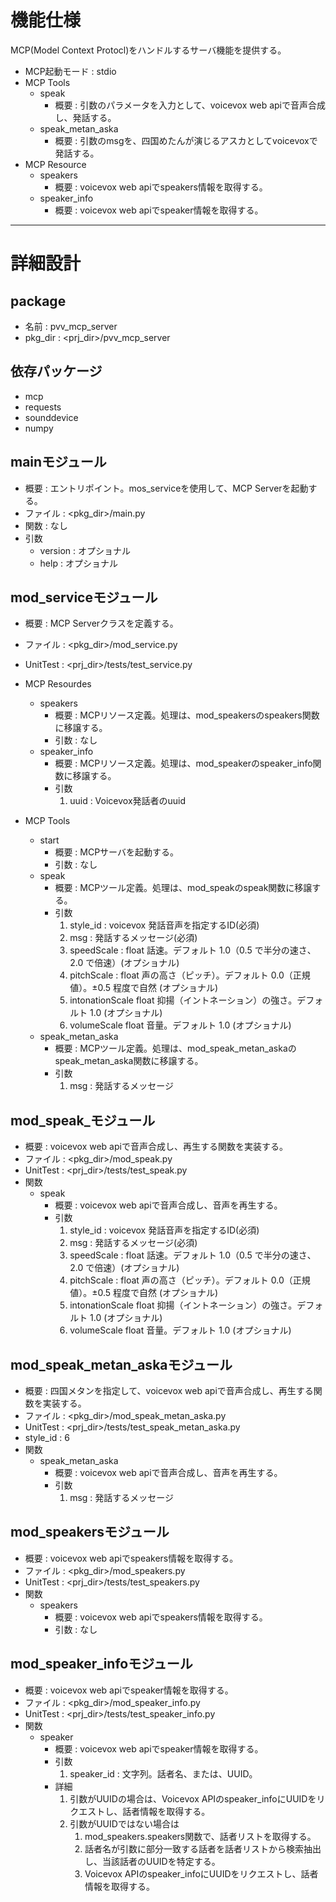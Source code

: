 
# 機能仕様
MCP(Model Context Protocl)をハンドルするサーバ機能を提供する。
- MCP起動モード : stdio
- MCP Tools
  - speak
    - 概要 : 引数のパラメータを入力として、voicevox web apiで音声合成し、発話する。
  - speak_metan_aska
    - 概要 : 引数のmsgを、四国めたんが演じるアスカとしてvoicevoxで発話する。
- MCP Resource
  - speakers
    - 概要 : voicevox web apiでspeakers情報を取得する。
  - speaker_info
    - 概要 : voicevox web apiでspeaker情報を取得する。

---

# 詳細設計
## package
- 名前 : pvv_mcp_server
- pkg_dir : <prj_dir>/pvv_mcp_server

## 依存パッケージ
- mcp
- requests
- sounddevice
- numpy

## mainモジュール
- 概要 : エントリポイント。mos_serviceを使用して、MCP Serverを起動する。
- ファイル : <pkg_dir>/main.py 
- 関数 : なし
- 引数
  - version : オプショナル
  - help : オプショナル

## mod_serviceモジュール
- 概要 : MCP Serverクラスを定義する。
- ファイル : <pkg_dir>/mod_service.py
- UnitTest : <prj_dir>/tests/test_service.py
- MCP Resourdes
  - speakers
    - 概要 : MCPリソース定義。処理は、mod_speakersのspeakers関数に移譲する。
    - 引数 : なし
  - speaker_info
    - 概要 : MCPリソース定義。処理は、mod_speakerのspeaker_info関数に移譲する。
    - 引数
      1. uuid : Voicevox発話者のuuid

- MCP Tools
  - start
    - 概要 : MCPサーバを起動する。
    - 引数 : なし
  - speak
    - 概要 : MCPツール定義。処理は、mod_speakのspeak関数に移譲する。
    - 引数
      1. style_id : voicevox 発話音声を指定するID(必須)
      2. msg : 発話するメッセージ(必須)
      3. speedScale : float 話速。デフォルト 1.0（0.5 で半分の速さ、2.0 で倍速）(オプショナル)
      4. pitchScale : float 声の高さ（ピッチ）。デフォルト 0.0（正規値）。±0.5 程度で自然 (オプショナル)
      5. intonationScale float 抑揚（イントネーション）の強さ。デフォルト 1.0 (オプショナル)
      6. volumeScale float 音量。デフォルト 1.0 (オプショナル)
  - speak_metan_aska
    - 概要 : MCPツール定義。処理は、mod_speak_metan_askaのspeak_metan_aska関数に移譲する。
    - 引数
      1. msg : 発話するメッセージ

## mod_speak_モジュール
- 概要 : voicevox web apiで音声合成し、再生する関数を実装する。
- ファイル : <pkg_dir>/mod_speak.py 
- UnitTest : <prj_dir>/tests/test_speak.py
- 関数
  - speak
    - 概要 : voicevox web apiで音声合成し、音声を再生する。
    - 引数 
      1. style_id : voicevox 発話音声を指定するID(必須)
      2. msg : 発話するメッセージ(必須)
      3. speedScale : float 話速。デフォルト 1.0（0.5 で半分の速さ、2.0 で倍速）(オプショナル)
      4. pitchScale : float 声の高さ（ピッチ）。デフォルト 0.0（正規値）。±0.5 程度で自然 (オプショナル)
      5. intonationScale float 抑揚（イントネーション）の強さ。デフォルト 1.0 (オプショナル)
      6. volumeScale float 音量。デフォルト 1.0 (オプショナル)

## mod_speak_metan_askaモジュール
- 概要 : 四国メタンを指定して、voicevox web apiで音声合成し、再生する関数を実装する。
- ファイル : <pkg_dir>/mod_speak_metan_aska.py 
- UnitTest : <prj_dir>/tests/test_speak_metan_aska.py
- style_id : 6
- 関数
  - speak_metan_aska
    - 概要 : voicevox web apiで音声合成し、音声を再生する。
    - 引数 
      1. msg : 発話するメッセージ

## mod_speakersモジュール
- 概要 : voicevox web apiでspeakers情報を取得する。
- ファイル : <pkg_dir>/mod_speakers.py 
- UnitTest : <prj_dir>/tests/test_speakers.py
- 関数
  - speakers
    - 概要 : voicevox web apiでspeakers情報を取得する。
    - 引数 : なし

## mod_speaker_infoモジュール
- 概要 : voicevox web apiでspeaker情報を取得する。
- ファイル : <pkg_dir>/mod_speaker_info.py 
- UnitTest : <prj_dir>/tests/test_speaker_info.py
- 関数
  - speaker
    - 概要 : voicevox web apiでspeaker情報を取得する。
    - 引数
      1. speaker_id : 文字列。話者名、または、UUID。
    - 詳細
      1. 引数がUUIDの場合は、Voicevox APIのspeaker_infoにUUIDをリクエストし、話者情報を取得する。
      2. 引数がUUIDではない場合は
          1. mod_speakers.speakers関数で、話者リストを取得する。
          2. 話者名が引数に部分一致する話者を話者リストから検索抽出し、当該話者のUUIDを特定する。
          3. Voicevox APIのspeaker_infoにUUIDをリクエストし、話者情報を取得する。

